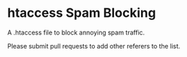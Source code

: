 # htaccess Spam Blocking
A .htaccess file to block annoying spam traffic.

Please submit pull requests to add other referers to the list.
